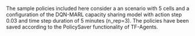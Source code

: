 The sample policies included here consider a an scenario with 5 cells and a configuration of the DQN-MARL capacity sharing model with action step 0.03 and time step duration of 5 minutes (n_rep=3). The policies have been saved according to the PolicySaver functionality of TF-Agents.  
